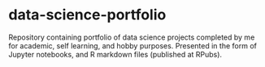 # data-science-portfolio
Repository containing portfolio of data science projects completed by me for academic, self learning, and hobby purposes. Presented in the form of Jupyter notebooks, and R markdown files (published at RPubs).
